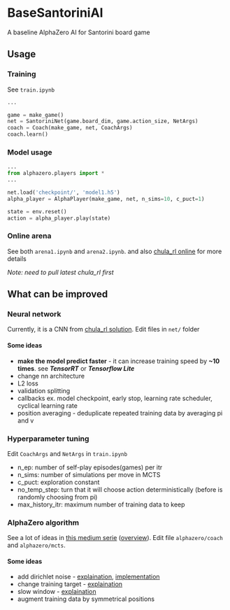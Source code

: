 # BaseSantoriniAI
A baseline AlphaZero AI for Santorini board game

## Usage
### Training
See `train.ipynb`
```Python
...

game = make_game()
net = SantoriniNet(game.board_dim, game.action_size, NetArgs)
coach = Coach(make_game, net, CoachArgs)
coach.learn()
```

### Model usage
```Python
...
from alphazero.players import *
...

net.load('checkpoint/', 'model1.h5')
alpha_player = AlphaPlayer(make_game, net, n_sims=10, c_puct=1)

state = env.reset()
action = alpha_player.play(state)
```

### Online arena
See both `arena1.ipynb` and `arena2.ipynb`. and also [chula_rl online](https://github.com/phizaz/chula_rl/tree/master/chula_rl/online) for more details

_Note: need to pull latest chula_rl first_

## What can be improved
### Neural network
Currently, it is a CNN from [chula_rl solution](https://github.com/phizaz/chula_rl/tree/master/chula_rl/alphazero/santorini/net). Edit files in `net/` folder
#### Some ideas
- **make the model predict faster** - it can increase training speed by **~10 times**. see **_TensorRT_** or **_Tensorflow Lite_**
- change nn architecture
- L2 loss
- validation splitting
- callbacks ex. model checkpoint, early stop, learning rate scheduler, cyclical learning rate
- position averaging - deduplicate repeated training data by averaging pi and v

### Hyperparameter tuning
Edit `CoachArgs` and `NetArgs` in `train.ipynb`
- n_ep: number of self-play episodes(games) per itr
- n_sims: number of simulations per move in MCTS
- c_puct: exploration constant
- no_temp_step: turn that it will choose action deterministically (before is randomly choosing from pi)
- max_history_itr: maximum number of training data to keep

### AlphaZero algorithm
See a lot of ideas in [this medium serie](https://medium.com/oracledevs/lessons-from-implementing-alphazero-7e36e9054191) ([overview](https://medium.com/oracledevs/lessons-from-alpha-zero-part-6-hyperparameter-tuning-b1cfcbe4ca9a)). Edit file `alphazero/coach` and `alphazero/mcts`.
#### Some ideas
- add dirichlet noise - [explaination](https://medium.com/oracledevs/lessons-from-alphazero-part-3-parameter-tweaking-4dceb78ed1e5), [implementation](https://github.com/evg-tyurin/alpha-nagibator/blob/48b2ebd3ca272f388c13277297edbb60d98eb64b/MCTS.py#L191)
- change training target - [explaination](https://medium.com/oracledevs/lessons-from-alphazero-part-4-improving-the-training-target-6efba2e71628)
- slow window - [explaination](https://medium.com/oracledevs/lessons-from-alpha-zero-part-6-hyperparameter-tuning-b1cfcbe4ca9a)
- augment training data by symmetrical positions
